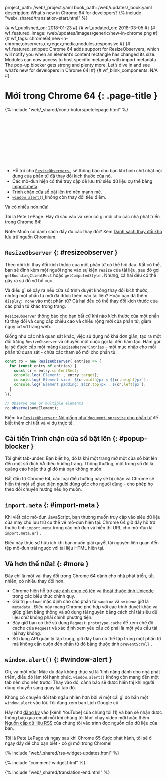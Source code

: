 project_path: /web/_project.yaml
book_path: /web/updates/_book.yaml
description: What's new in Chrome 64 for developers?
{% include "web/_shared/translation-start.html" %}

{# wf_published_on: 2018-01-23 #}
{# wf_updated_on: 2018-03-05 #}
{# wf_featured_image: /web/updates/images/generic/new-in-chrome.png #}
{# wf_tags: chrome64,new-in-chrome,observers,ux,regex,media,modules,responsive #}
{# wf_featured_snippet: Chrome 64 adds support for ResizeObservers, which will notify you when an element’s content rectangle has changed its size. Modules can now access to host specific metadata with import.metadata The pop-up blocker gets strong and plenty more. Let’s dive in and see what’s new for developers in Chrome 64! #}
{# wf_blink_components: N/A #}

# Mới trong Chrome 64 {: .page-title }

{% include "web/_shared/contributors/petelepage.html" %}

<div class="clearfix"></div>

<div class="video-wrapper">  <iframe class="devsite-embedded-youtube-video" data-video-id="y5sb-icqOyg"
          data-autohide="1" data-showinfo="0" frameborder="0" allowfullscreen>
  </iframe>
</div>

* Hỗ trợ cho [`ResizeObservers` ](#resizeobserver), sẽ thông báo cho bạn khi hình chữ nhật nội dung của phần tử đã thay đổi kích thước của nó.
* Các mô-đun hiện có thể truy cập để lưu trữ siêu dữ liệu cụ thể bằng [import.meta](#import-meta).
* [Trình chặn cửa sổ bật lên](#popup-blocker) trở nên mạnh mẽ.
* [`window.alert()` ](#window-alert) không còn thay đổi tiêu điểm.

Và có [nhiều hơn nữa](#more)!

Tôi là Pete LePage. Hãy đi sâu vào và xem có gì mới cho các nhà phát triển trong Chrome 64!

<div class="clearfix"></div>

Note: Muốn có danh sách đầy đủ các thay đổi? Xem [Danh sách thay đổi kho lưu trữ nguồn Chromium](https://chromium.googlesource.com/chromium/src/+log/63.0.3239.84..64.0.3282.140).

## `ResizeObserver` {: #resizeobserver }

Theo dõi khi thay đổi kích thước của một phần tử có thể hơi đau. Rất có thể, bạn sẽ đính kèm một người nghe vào sự kiện `resize` của tài liệu, sau đó gọi `getBoundingClientRect` hoặc `getComputedStyle` . Nhưng, cả hai đều có thể gây ra sự đổ vỡ bố cục.

Và điều gì sẽ xảy ra nếu cửa sổ trình duyệt không thay đổi kích thước, nhưng một phần tử mới đã được thêm vào tài liệu? Hoặc bạn đã thêm `display: none` vào một phần tử? Cả hai đều có thể thay đổi kích thước của các phần tử khác trong trang.

`ResizeObserver` thông báo cho bạn bất cứ khi nào kích thước của một phần tử thay đổi và cung cấp chiều cao và chiều rộng mới của phần tử, giảm nguy cơ vỡ trang web.

Giống như các nhà quan sát khác, việc sử dụng nó khá đơn giản, tạo ra một đối tượng `ResizeObserver` và chuyển một cuộc gọi lại đến hàm tạo. Hàm gọi lại sẽ được cấp một mảng `ResizeOberverEntries` - một mục nhập cho mỗi phần tử quan sát - chứa các tham số mới cho phần tử.

```js
const ro = new ResizeObserver( entries => {
  for (const entry of entries) {
    const cr = entry.contentRect;
    console.log('Element:', entry.target);
    console.log(`Element size: ${cr.width}px × ${cr.height}px`);
    console.log(`Element padding: ${cr.top}px ; ${cr.left}px`);
  }
});

// Observe one or multiple elements
ro.observe(someElement);
```

Kiểm tra [`ResizeObserver` : Nó giống như `document.onresize` cho phần tử](/web/updates/2016/10/resizeobserver) để biết thêm chi tiết và ví dụ thực tế.


## Cải tiến Trình chặn cửa sổ bật lên {: #popup-blocker }

Tôi ghét tab-under. Bạn biết họ, đó là khi một trang mở một cửa sổ bật lên đến một số đích VÀ điều hướng trang. Thông thường, một trong số đó là quảng cáo hoặc thứ gì đó mà bạn không muốn.

Bắt đầu từ Chrome 64, các loại điều hướng này sẽ bị chặn và Chrome sẽ hiển thị một số giao diện người dùng gốc cho người dùng - cho phép họ theo dõi chuyển hướng nếu họ muốn.


## `import.meta` {: #import-meta }

Khi viết các mô-đun JavaScript, bạn thường muốn truy cập vào siêu dữ liệu của máy chủ lưu trữ cụ thể về mô-đun hiện tại. Chrome 64 giờ đây hỗ trợ thuộc tính `import.meta` trong các mô đun và hiển thị URL cho mô-đun là `import.meta.url` .

Điều này thực sự hữu ích khi bạn muốn giải quyết tài nguyên liên quan đến tệp mô-đun trái ngược với tài liệu HTML hiện tại.


## Và hơn thế nữa! {: #more }

Đây chỉ là một vài thay đổi trong Chrome 64 dành cho nhà phát triển, tất nhiên, có nhiều thay đổi hơn.

* Chrome hiện hỗ trợ [các ảnh chụp có tên](/web/updates/2017/07/upcoming-regexp-features#named_captures) và [thoát thuộc tính Unicode](/web/updates/2017/07/upcoming-regexp-features#unicode_property_escapes) trong các biểu thức chính quy.
* Giá trị `preload` mặc định cho các phần tử `<audio>` và `<video>` giờ là `metadata` . Điều này mang Chrome phù hợp với các trình duyệt khác và giúp giảm băng thông và sử dụng tài nguyên bằng cách chỉ tải siêu dữ liệu chứ không phải chính phương tiện.
* Bây giờ bạn có thể sử dụng `Request.prototype.cache` để xem chế độ cache của `Request` và xác định xem yêu cầu có phải là một yêu cầu tải lại hay không.
* Sử dụng API quản lý tập trung, giờ đây bạn có thể tập trung một phần tử mà không cần cuộn đến phần tử đó bằng thuộc tính `preventScroll` .

## `window.alert()` {: #window-alert }

Oh, và một nữa! Mặc dù đây không thực sự là ‘tính năng dành cho nhà phát triển’, điều đó làm tôi hạnh phúc. `window.alert()` không còn mang đến một tab nền cho nền trước! Thay vào đó, cảnh báo sẽ được hiển thị khi người dùng chuyển sang quay lại tab đó.

Không có chuyển đổi tab ngẫu nhiên hơn bởi vì một cái gì đó bắn một `window.alert` vào tôi. Tôi đang xem bạn Lịch Google cũ.


Hãy nhớ [đăng ký](https://goo.gl/6FP1a5) vào [kênh YouTube] của chúng tôi (1) và bạn sẽ nhận được thông báo qua email mỗi khi chúng tôi khởi chạy video mới hoặc thêm [Nguồn cấp dữ liệu RSS](https://www.youtube.com/user/ChromeDevelopers/) của chúng tôi vào trình đọc nguồn cấp dữ liệu của bạn.


Tôi là Pete LePage và ngay sau khi Chrome 65 được phát hành, tôi sẽ ở ngay đây để cho bạn biết - có gì mới trong Chrome!

{% include "web/_shared/rss-widget-updates.html" %}

{% include "comment-widget.html" %}

{% include "web/_shared/translation-end.html" %}